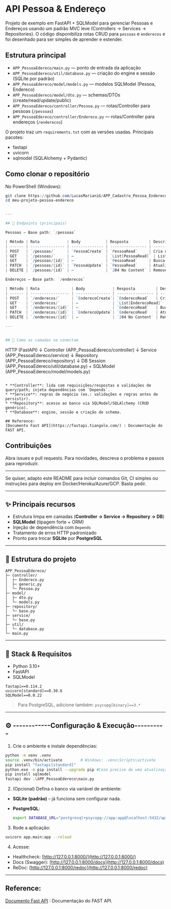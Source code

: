 # API Pessoa & Endereço

Projeto de exemplo em FastAPI + SQLModel para gerenciar Pessoas e Endereços usando um padrão MVC leve (Controllers → Services → Repositories). O código disponibiliza rotas CRUD para `pessoas` e `enderecos` e foi desenhado para ser simples de aprender e estender.

## Estrutura principal

- `APP_PessoaEdereco/main.py` — ponto de entrada da aplicação
- `APP_PessoaEdereco/util/database.py` — criação do engine e sessão (SQLite por padrão)
- `APP_PessoaEdereco/model/models.py` — modelos SQLModel (Pessoa, Endereco)
- `APP_PessoaEdereco/model/dto.py` — schemas/DTOs (create/read/update/public)
- `APP_PessoaEdereco/controller/Pessoa.py` — rotas/Controller para pessoas (`/pessoas`)
- `APP_PessoaEdereco/controller/Endereco.py` — rotas/Controller para endereços (`/enderecos`)

O projeto traz um `requirements.txt` com as versões usadas. Principais pacotes:

- fastapi
- uvicorn
- sqlmodel (SQLAlchemy + Pydantic)

## Como clonar o repositório

No PowerShell (Windows):

```powershell
git clone https://github.com/LucasMarianiG/APP_Cadastro_Pessoa_Endereco.git 
cd meu-projeto-pessoa-endereco


---

## 🔌 Endpoints (principais)

Pessoas — Base path: `/pessoas`

| Método | Rota            | Body           | Resposta         | Descrição                          |
| ------ | --------------- | -------------- | ---------------- | ---------------------------------- |
| POST   | `/pessoas/`     | `PessoaCreate` | `PessoaRead`     | Cria uma pessoa                    |
| GET    | `/pessoas/`     | —              | `List[PessoaRead]` | Lista pessoas (offset/limit)     |
| GET    | `/pessoas/{id}` | —              | `PessoaRead`     | Busca pessoa por ID                |
| PATCH  | `/pessoas/{id}` | `PessoaUpdate` | `PessoaRead`     | Atualiza campos parciais           |
| DELETE | `/pessoas/{id}` | —              | `204 No Content` | Remove pessoa                      |

Endereços — Base path: `/enderecos`

| Método | Rota              | Body            | Resposta         | Descrição                          |
| ------ | ----------------- | --------------- | ---------------- | ---------------------------------- |
| POST   | `/enderecos/`     | `EnderecoCreate`| `EnderecoRead`   | Cria um endereço (assoc. a pessoa) |
| GET    | `/enderecos/`     | —               | `List[EnderecoRead]` | Lista endereços                |
| GET    | `/enderecos/{id}` | —               | `EnderecoRead`   | Busca endereço por ID              |
| PATCH  | `/enderecos/{id}` | `EnderecoUpdate`| `EnderecoRead`   | Atualiza campos parciais           |
| DELETE | `/enderecos/{id}` | —               | `204 No Content` | Remove endereço                    |

---


## 🧠 Como as camadas se conectam

```
HTTP (FastAPI)
   ↓
Controller (APP_PessoaEdereco/controller)
   ↓
Service (APP_PessoaEdereco/service)
   ↓
Repository (APP_PessoaEdereco/repository)
   ↓
DB Session (APP_PessoaEdereco/util/database.py) + SQLModel (APP_PessoaEdereco/model/models.py)
```

* **Controller**: lida com requisições/respostas e validações de query/path; injeta dependências com `Depends`.
* **Service**: regras de negócio (ex.: validações e regras antes de persistir).
* **Repository**: acesso ao banco via SQLModel/SQLAlchemy (CRUD genérico).
* **Database**: engine, sessão e criação de schema.

## Reference:
[Documento Fast API](https://fastapi.tiangolo.com/) : Documentação do FAST API. 
```

## Contribuições

Abra issues e pull requests. Para novidades, descreva o problema e passos para reproduzir.

---

Se quiser, adapto este README para incluir comandos Git, CI simples ou instruções para deploy em Docker/Heroku/Azure/GCP. Basta pedir.

---

## ✨ Principais recursos

* Estrutura limpa em camadas (**Controller → Service → Repository → DB**)
* **SQLModel** (tipagem forte + ORM)
* Injeção de dependência com `Depends`
* Tratamento de erros HTTP padronizado
* Pronto para trocar **SQLite** por **PostgreSQL**

---

## 📂 Estrutura do projeto

```
APP_PessoaEdereco/
├─ controller/
│  ├─ Endereco.py
│  ├─ generic.py
│  └─ Pessoa.py
├─ model/
│  ├─ dto.py
│  └─ models.py
├─ repository/
│  └─ base.py
├─ service/
│  └─ base.py
├─ util/
│  └─ database.py
└─ main.py
```

---

## 🧰 Stack & Requisitos

* Python 3.10+
* FastAPI
* SQLModel

```
fastapi==0.114.2
uvicorn[standard]==0.30.6
SQLModel==0.0.22
```

> Para PostgreSQL, adicione também: `psycopg[binary]==3.*`

---

## ⚙️ ------------Configuração & Execução----------

1. Crie o ambiente e instale dependências:

```bash
python -m venv .venv
source .venv/bin/activate        # Windows: .venv\Scripts\activate
pip install "fastapi[standard]"
python.exe -m pip install --upgrade pip #Caso precise de uma atualização
pip install sqlmodel
fastapi dev .\APP_PessoaEdereco\main.py
```

2. (Opcional) Defina o banco via variável de ambiente:

* **SQLite (padrão)** – já funciona sem configurar nada.
* **PostgreSQL**:

  ```bash
  export DATABASE_URL="postgresql+psycopg://app:app@localhost:5432/appdb"
  ```

3. Rode a aplicação:

```bash
uvicorn app.main:app --reload
```

4. Acesse:

* Healthcheck: [http://127.0.0.1:8000/](http://127.0.0.1:8000/)
* Docs (Swagger): [http://127.0.0.1:8000/docs](http://127.0.0.1:8000/docs)
* ReDoc: [http://127.0.0.1:8000/redoc](http://127.0.0.1:8000/redoc)

---

## Reference:
[Documento Fast API](https://fastapi.tiangolo.com/) : Documentação do FAST API. 

